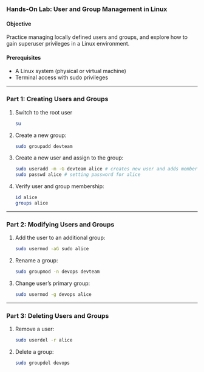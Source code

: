 ### **Hands-On Lab: User and Group Management in Linux**

#### **Objective**
Practice managing locally defined users and groups, and explore how to gain superuser privileges in a Linux environment.

#### **Prerequisites**
- A Linux system (physical or virtual machine)
- Terminal access with sudo privileges

---

### **Part 1: Creating Users and Groups**

1. Switch to the root user
   ```bash
   su
   ```
   
2. Create a new group:
   ```bash
   sudo groupadd devteam
   ```

3. Create a new user and assign to the group:
   ```bash
   sudo useradd -m -G devteam alice # creates new user and adds membership to the supplementary group devteam
   sudo passwd alice # setting password for alice
   ```

4. Verify user and group membership:
   ```bash
   id alice
   groups alice
   ```

---

### **Part 2: Modifying Users and Groups**

1. Add the user to an additional group:
   ```bash
   sudo usermod -aG sudo alice
   ```

2. Rename a group:
   ```bash
   sudo groupmod -n devops devteam
   ```

3. Change user’s primary group:
   ```bash
   sudo usermod -g devops alice
   ```

---

### **Part 3: Deleting Users and Groups**

1. Remove a user:
   ```bash
   sudo userdel -r alice
   ```

2. Delete a group:
   ```bash
   sudo groupdel devops
   ```
